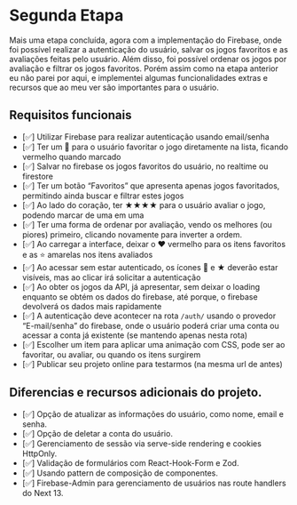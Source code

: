# Segunda Etapa

Mais uma etapa concluída, agora com a implementação do Firebase, onde foi possível realizar a autenticação do usuário, salvar os jogos favoritos e as avaliações feitas pelo usuário. Além disso, foi possível ordenar os jogos por avaliação e filtrar os jogos favoritos. Porém assim como na etapa anterior eu não parei por aqui, e implementei algumas funcionalidades extras e recursos que ao meu ver são importantes para o usuário.

## Requisitos funcionais

- [✅] Utilizar Firebase para realizar autenticação usando email/senha
- [✅] Ter um 🩶 para o usuário favoritar o jogo diretamente na lista, ficando vermelho quando marcado
- [✅] Salvar no firebase os jogos favoritos do usuário, no realtime ou firestore
- [✅] Ter um botão “Favoritos” que apresenta apenas jogos favoritados, permitindo ainda buscar e filtrar estes jogos
- [✅] Ao lado do coração, ter ★★★★ para o usuário avaliar o jogo, podendo marcar de uma em uma
- [✅] Ter uma forma de ordenar por avaliação, vendo os melhores (ou piores) primeiro, clicando novamente para inverter a ordem.
- [✅] Ao carregar a interface, deixar o ❤️ vermelho para os itens favoritos e as ⭐️ amarelas nos itens avaliados
- [✅] Ao acessar sem estar autenticado, os ícones 🩶 e ★ deverão estar visíveis, mas ao clicar irá solicitar a autenticação
- [✅] Ao obter os jogos da API, já apresentar, sem deixar o loading enquanto se obtém os dados do firebase, até porque, o firebase devolverá os dados mais rapidamente
- [✅] A autenticação deve acontecer na rota `/auth/` usando o provedor “E-mail/senha” do firebase, onde o usuário poderá criar uma conta ou acessar a conta já existente (se mantendo apenas nesta rota)
- [✅] Escolher um item para aplicar uma animação com CSS, pode ser ao favoritar, ou avaliar, ou quando os itens surgirem
- [✅] Publicar seu projeto online para testarmos (na mesma url de antes)

## Diferencias e recursos adicionais do projeto.

- [✅] Opção de atualizar as informações do usuário, como nome, email e senha.
- [✅] Opção de deletar a conta do usuário.
- [✅] Gerenciamento de sessão via serve-side rendering e cookies HttpOnly.
- [✅] Validação de formulários com React-Hook-Form e Zod.
- [✅] Usando pattern de composição de componentes.
- [✅] Firebase-Admin para gerenciamento de usuários nas route handlers do Next 13.
